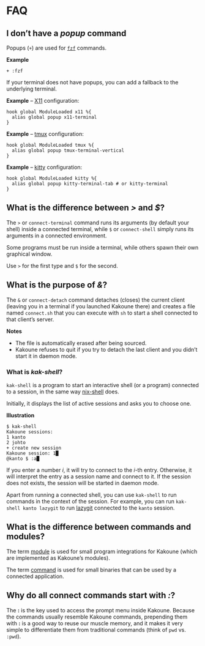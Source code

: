# FAQ

## I don’t have a _popup_ command

Popups (`+`) are used for [`fzf`][fzf.kak] commands.

[fzf.kak]: ../rc/connect/modules/fzf

**Example**

``` kak
+ :fzf
```

If your terminal does not have popups, you can add a fallback to the underlying terminal.

**Example** – [X11] configuration:

``` kak
hook global ModuleLoaded x11 %{
  alias global popup x11-terminal
}
```

[X11]: https://x.org

**Example** – [tmux] configuration:

``` kak
hook global ModuleLoaded tmux %{
  alias global popup tmux-terminal-vertical
}
```

[tmux]: https://github.com/tmux/tmux

**Example** – [kitty] configuration:

``` kak
hook global ModuleLoaded kitty %{
  alias global popup kitty-terminal-tab # or kitty-terminal
}
```

[kitty]: https://sw.kovidgoyal.net/kitty/

## What is the difference between _>_ and _$_?

The `>` or `connect-terminal` command runs its arguments (by default your shell) inside a connected terminal,
while `$` or `connect-shell` simply runs its arguments in a connected environment.

Some programs must be run inside a terminal, while others spawn their own graphical window.

Use `>` for the first type and `$` for the second.

## What is the purpose of _&_?

The `&` or `connect-detach` command detaches (closes) the current client
(leaving you in a terminal if you launched Kakoune there) and
creates a file named `connect.sh` that you can execute with `sh`
to start a shell connected to that client’s server.

**Notes**

- The file is automatically erased after being sourced.
- Kakoune refuses to quit if you try to detach the last client and you didn’t start it in daemon mode.

### What is _kak-shell_?

`kak-shell` is a program to start an interactive shell (or a program) connected to a session, in the same way [nix-shell] does.

[nix-shell]: https://nixos.org/nix/manual#sec-nix-shell

Initially, it displays the list of active sessions and asks you to choose one.

**Illustration**

```
$ kak-shell
Kakoune sessions:
1 kanto
2 johto
+ create new session
Kakoune session: 1█
@kanto $ :a█
```

If you enter a number _i_, it will try to connect to the _i_-th entry.
Otherwise, it will interpret the entry as a session name and connect to it.
If the session does not exists, the session will be started in daemon mode.

Apart from running a connected shell, you can use `kak-shell` to run commands in the context of the session.
For example, you can run `kak-shell kanto lazygit` to run [lazygit] connected to the `kanto` session.

[lazygit]: https://github.com/jesseduffield/lazygit

## What is the difference between commands and modules?

The term [module][Modules] is used for small program integrations for Kakoune
(which are implemented as Kakoune’s modules).

The term [command][Commands] is used for small binaries that can be used by a connected application.

[Commands]: ../rc/connect/commands
[Modules]: ../rc/connect/modules

## Why do all connect commands start with _:_?

The **:** is the key used to access the prompt menu inside Kakoune.
Because the commands usually resemble Kakoune commands,
prepending them with **:** is a good way to reuse our muscle memory,
and it makes it very simple to differentiate them from traditional commands
(think of `pwd` vs. `:pwd`).

